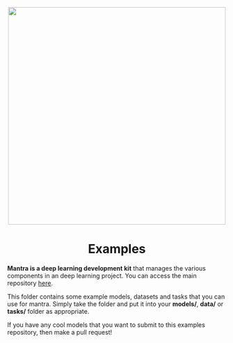 <div align="center">
    <img width="500" src="https://github.com/RJT1990/mantra/raw/master/docs/source/logo.png">    
    <h1> Examples </h2>
</div>

**Mantra is a deep learning development kit** that manages the various components in an deep learning project. You can access the main repository <a href="https://github.com/RJT1990/mantra">here</a>.

This folder contains some example models, datasets and tasks that you can use for mantra. Simply take the folder and put it into your **models/**, **data/** or **tasks/** folder as appropriate.

If you have any cool models that you want to submit to this examples repository, then make a pull request!
